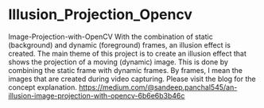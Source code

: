 # Illusion_Projection_Opencv
Image-Projection-with-OpenCV With the combination of static (background) and dynamic (foreground) frames, an illusion effect is created.  The main theme of this project is to create an illusion effect that shows the projection of a moving (dynamic) image. This is done by combining the static frame with dynamic frames. By frames, I mean the images that are created during video capturing.  Please visit the blog for the concept explanation. https://medium.com/@sandeep.panchal545/an-illusion-image-projection-with-opencv-6b6e6b3b46c
